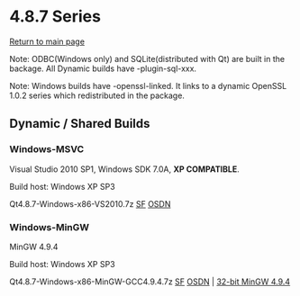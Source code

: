 # 4.8.7 Series

[Return to main page](index.md)

Note: ODBC(Windows only) and SQLite(distributed with Qt) are built in the backage. All Dynamic builds have -plugin-sql-xxx.

Note: Windows builds have -openssl-linked. It links to a dynamic OpenSSL 1.0.2 series which redistributed in the package.

## Dynamic / Shared Builds

### Windows-MSVC

Visual Studio 2010 SP1, Windows SDK 7.0A, __XP COMPATIBLE__.

Build host: Windows XP SP3

Qt4.8.7-Windows-x86-VS2010.7z [SF](https://sourceforge.net/projects/fsu0413-qtbuilds/files/Qt4.8/Windows-x86/Qt4.8.7-Windows-x86-VS2010.7z/download) [OSDN](https://osdn.net/downloads/users/24/24060/Qt4.8.7-Windows-x86-VS2010.7z/)

### Windows-MinGW

MinGW 4.9.4

Build host: Windows XP SP3

Qt4.8.7-Windows-x86-MinGW-GCC4.9.4.7z [SF](https://sourceforge.net/projects/fsu0413-qtbuilds/files/Qt4.8/Windows-x86/Qt4.8.7-Windows-x86-MinGW-GCC4.9.4.7z/download) [OSDN](https://osdn.net/downloads/users/24/24067/Qt4.8.7-Windows-x86-MinGW-GCC4.9.4.7z/) | [32-bit MinGW 4.9.4](https://sourceforge.net/projects/mingw-w64/files/Toolchains%20targetting%20Win32/Personal%20Builds/mingw-builds/4.9.4/threads-posix/dwarf/i686-4.9.4-release-posix-dwarf-rt_v5-rev0.7z/download)

